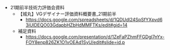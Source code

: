 - 21期前半技術力評価会資料  
  - 【城丸】VGデザイナー評価資料概要書_21期前半
    - https://docs.google.com/spreadsheets/d/1QDUdl24SpSfYXpvd63iUlDEQO03GdapbHZbHdMMFTKs/edit#gid=14
  - 補足資料
    - https://docs.google.com/presentation/d/1ZeFaPZhmFFGDgl7nYx-FOY8enp826ZK1O1vOEAd1SyU/edit#slide=id.p
